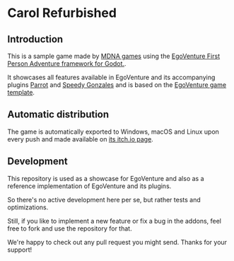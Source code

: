 # Carol Refurbished

## Introduction

This is a sample game made by [MDNA games](https://mdna-games.com) using the [EgoVenture First Person Adventure framework for Godot.](https://github.com/deep-entertainment/egoventure).

It showcases all features available in EgoVenture and its accompanying plugins [Parrot](https://github.com/deep-entertainment/parrot) and [Speedy Gonzales](https://github.com/deep-entertainment/speedy_gonzales) and is based on the [EgoVenture game template](https://github.com/deep-entertainment/egoventure-game-template).

## Automatic distribution

The game is automatically exported to Windows, macOS and Linux upon every push and made available on [its itch.io page](https://deepgames.itch.io/carol-refurbished).

## Development

This repository is used as a showcase for EgoVenture and also as a reference implementation of EgoVenture and its plugins.

So there's no active development here per se, but rather tests and optimizations.

Still, if you like to implement a new feature or fix a bug in the addons, feel free to fork and use the repository for that.

We're happy to check out any pull request you might send. Thanks for your support!


